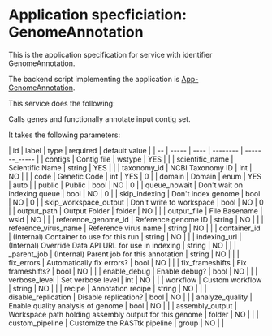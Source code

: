 
# Application specficiation: GenomeAnnotation

This is the application specification for service with identifier GenomeAnnotation.

The backend script implementing the application is [App-GenomeAnnotation](service-scripts/App-GenomeAnnotation.pm).

This service does the following:

   Calls genes and functionally annotate input contig set.

It takes the following parameters:

| id | label | type | required | default value |
| -- | ----- | ---- | -------- | -------_----- |
| contigs | Contig file | wstype | YES |  |
| scientific_name | Scientific Name | string | YES |  |
| taxonomy_id | NCBI Taxonomy ID | int | NO |  |
| code | Genetic Code | int | YES | 0 |
| domain | Domain | enum | YES | auto |
| public | Public | bool | NO | 0 |
| queue_nowait | Don't wait on indexing queue | bool | NO | 0 |
| skip_indexing | Don't index genome | bool | NO | 0 |
| skip_workspace_output | Don't write to workspace | bool | NO | 0 |
| output_path | Output Folder | folder | NO |  |
| output_file | File Basename | wsid | NO |  |
| reference_genome_id | Reference genome ID | string | NO |  |
| reference_virus_name | Reference virus name | string | NO |  |
| container_id | (Internal) Container to use for this run | string | NO |  |
| indexing_url | (Internal) Override Data API URL for use in indexing | string | NO |  |
| _parent_job | (Internal) Parent job for this annotation | string | NO |  |
| fix_errors | Automatically fix errors? | bool | NO |  |
| fix_frameshifts | Fix frameshifts? | bool | NO |  |
| enable_debug | Enable debug? | bool | NO |  |
| verbose_level | Set verbose level | int | NO |  |
| workflow | Custom workflow | string | NO |  |
| recipe | Annotation recipe | string | NO |  |
| disable_replication | Disable replication? | bool | NO |  |
| analyze_quality | Enable quality analysis of genome | bool | NO |  |
| assembly_output | Workspace path holding assembly output for this genome | folder | NO |  |
| custom_pipeline | Customize the RASTtk pipeline | group | NO |  |

